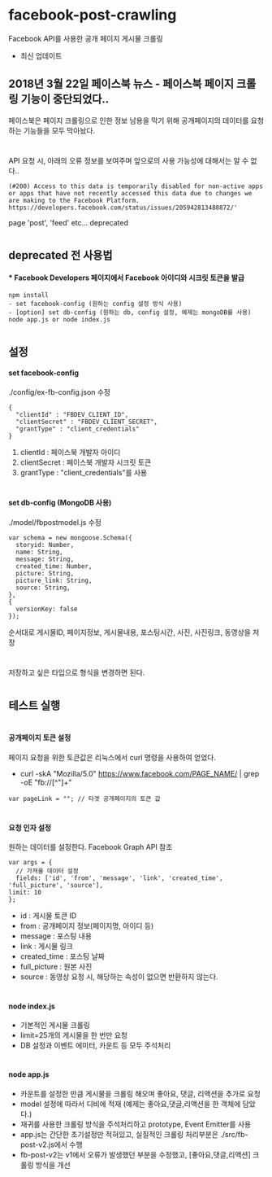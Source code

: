 # facebook-post-crawling
Facebook API를 사용한 공개 페이지 게시물 크롤링

 * 최신 업데이트  
## 2018년 3월 22일 페이스북 뉴스 - 페이스북 페이지 크롤링 기능이 중단되었다..
페이스북은 페이지 크롤링으로 인한 정보 남용을 막기 위해 공개페이지의 데이터를 요청하는 기능들을 모두 막아놨다. 
#
API 요청 시, 아래의 오류 정보를 보여주며 앞으로의 사용 가능성에 대해서는 알 수 없다..
```
(#200) Access to this data is temporarily disabled for non-active apps or apps that have not recently accessed this data due to changes we are making to the Facebook Platform. https://developers.facebook.com/status/issues/205942813488872/'
```
page 'post', 'feed' etc... deprecated  
#  
## deprecated 전 사용법  
#### * Facebook Developers 페이지에서 Facebook 아이디와 시크릿 토큰을 발급  

```
npm install
- set facebook-config (원하는 config 설정 방식 사용)
- [option] set db-config (원하는 db, config 설정, 예제는 mongoDB를 사용)
node app.js or node index.js
```
#
## 설정

#### set facebook-config
./config/ex-fb-config.json 수정
```
{
  "clientId" : "FBDEV_CLIENT_ID",
  "clientSecret" : "FBDEV_CLIENT_SECRET",
  "grantType" : "client_credentials"
}
```
1. clientId : 페이스북 개발자 아이디
2. clientSecret : 페이스북 개발자 시크릿 토큰
3. grantType : "client_credentials"를 사용  
#
#### set db-config (MongoDB 사용)
./model/fbpostmodel.js 수정
```
var schema = new mongoose.Schema({
  storyid: Number,
  name: String,
  message: String,
  created_time: Number,
  picture: String,
  picture_link: String,
  source: String,
},
{
  versionKey: false
});
```
순서대로 게시물ID, 페이지정보, 게시물내용, 포스팅시간, 사진, 사진링크, 동영상을 저장  
#
저장하고 싶은 타입으로 형식을 변경하면 된다.  
#
## 테스트 실행
#
#### 공개페이지 토큰 설정
페이지 요청을 위한 토큰값은 리눅스에서 curl 명령을 사용하여 얻었다.

* curl -skA "Mozilla/5.0" https://www.facebook.com/PAGE_NAME/ | grep -oE "fb://[^\"]+"
```
var pageLink = ""; // 타겟 공개페이지의 토큰 값
```
#
#### 요청 인자 설정
원하는 데이터를 설정한다. Facebook Graph API 참조
```
var args = {
  // 가져올 데이터 설정
  fields: ['id', 'from', 'message', 'link', 'created_time', 'full_picture', 'source'],
limit: 10
};
```
* id : 게시물 토큰 ID
* from : 공개페이지 정보(페이지명, 아이디 등)
* message : 포스팅 내용
* link : 게시물 링크
* created_time : 포스팅 날짜
* full_picture : 원본 사진
* source : 동영상
요청 시, 해당하는 속성이 없으면 반환하지 않는다.  
#
#### node index.js
* 기본적인 게시물 크롤링
* limit=25개의 게시물을 한 번만 요청
* DB 설정과 이벤트 에미터, 카운트 등 모두 주석처리  
#
#### node app.js
* 카운트를 설정한 만큼 게시물을 크롤링 해오며 좋아요, 댓글, 리액션을 추가로 요청
* model 설정에 따라서 디비에 적재 (예제는 좋아요,댓글,리액션을 한 객체에 담았다.)
* 재귀를 사용한 크롤링 방식을 주석처리하고 prototype, Event Emitter를 사용
* app.js는 간단한 초기설정만 적혀있고, 실질적인 크롤링 처리부분은 ./src/fb-post-v2.js에서 수행
* fb-post-v2는 v1에서 오류가 발생했던 부분을 수정했고, [좋아요,댓글,리액션] 크롤링 방식을 개선  
#
